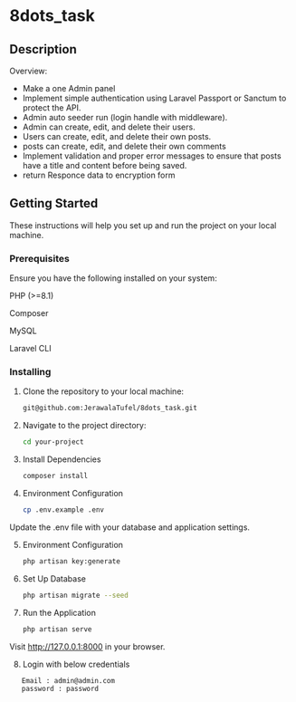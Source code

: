# 8dots_task

## Description
Overview:

- Make a one Admin panel
- Implement simple authentication using Laravel Passport or Sanctum to protect the API.
- Admin auto seeder run (login handle with middleware).
- Admin can create, edit, and delete their users.
- Users can create, edit, and delete their own posts.
- posts can create, edit, and delete their own comments
- Implement validation and proper error messages to ensure that posts have a title and content before being saved.
- return Responce data to encryption form

## Getting Started
These instructions will help you set up and run the project on your local machine.

### Prerequisites
Ensure you have the following installed on your system:

PHP (>=8.1)

Composer

MySQL

Laravel CLI

### Installing
1. Clone the repository to your local machine:
   ```bash
   git@github.com:JerawalaTufel/8dots_task.git

2. Navigate to the project directory:
    ```bash
    cd your-project

3. Install Dependencies
    ```bash
    composer install

4. Environment Configuration
   ```bash
   cp .env.example .env

Update the .env file with your database and application settings.

5. Environment Configuration
   ```bash
   php artisan key:generate

6. Set Up Database
   ```bash
   php artisan migrate --seed

7. Run the Application
   ```bash
   php artisan serve

Visit http://127.0.0.1:8000 in your browser.

8. Login with below credentials
 ```bash
    Email : admin@admin.com
    password : password

